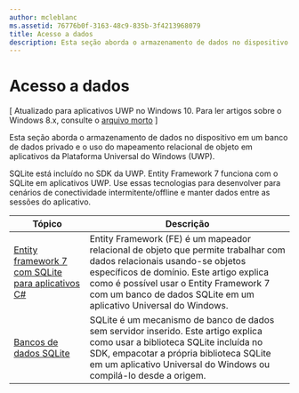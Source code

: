 ```yaml
---
author: mcleblanc
ms.assetid: 76776b0f-3163-48c9-835b-3f4213968079
title: Acesso a dados
description: Esta seção aborda o armazenamento de dados no dispositivo em um banco de dados privado e o uso do mapeamento relacional de objeto em aplicativos da Plataforma Universal do Windows (UWP).
---
```

# Acesso a dados

\[ Atualizado para aplicativos UWP no Windows 10. Para ler artigos sobre o Windows 8.x, consulte o [arquivo morto](http://go.microsoft.com/fwlink/p/?linkid=619132) \]

Esta seção aborda o armazenamento de dados no dispositivo em um banco de dados privado e o uso do mapeamento relacional de objeto em aplicativos da Plataforma Universal do Windows (UWP).

SQLite está incluído no SDK da UWP. Entity Framework 7 funciona com o SQLite em aplicativos UWP. Use essas tecnologias para desenvolver para cenários de conectividade intermitente/offline e manter dados entre as sessões do aplicativo.

| Tópico | Descrição|
|-------|------------|
| [Entity framework 7 com SQLite para aplicativos C#](entity-framework-7-with-sqlite-for-csharp-apps.md) | Entity Framework (FE) é um mapeador relacional de objeto que permite trabalhar com dados relacionais usando-se objetos específicos de domínio. Este artigo explica como é possível usar o Entity Framework 7 com um banco de dados SQLite em um aplicativo Universal do Windows. |
| [Bancos de dados SQLite](sqlite-databases.md) | SQLite é um mecanismo de banco de dados sem servidor inserido. Este artigo explica como usar a biblioteca SQLite incluída no SDK, empacotar a própria biblioteca SQLite em um aplicativo Universal do Windows ou compilá-lo desde a origem. |



<!--HONumber=May16_HO2-->


